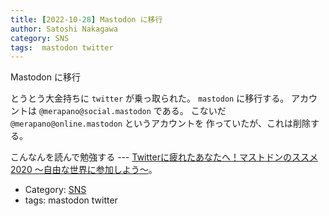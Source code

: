 ```yaml
---
title: [2022-10-28] Mastodon に移行
author: Satoshi Nakagawa
category: SNS
tags:  mastodon twitter
---
```


Mastodon に移行

 とうとう大金持ちに `twitter` が乗っ取られた。
`mastodon` に移行する。
アカウントは `@merapano@social.mastodon` である。
こないだ `@merapano@online.mastodon` というアカウントを
作っていたが、これは削除する。

 こんなんを読んで勉強する ---
[Twitterに疲れたあなたへ！マストドンのススメ2020 ～自由な世界に参加しよう～](https://blog.yukiya.me/2020/05/15/joinmastodon2020/)。

- Category: [SNS](https://merapano.github.io/categories.html#SNS)
- tags:  mastodon twitter
